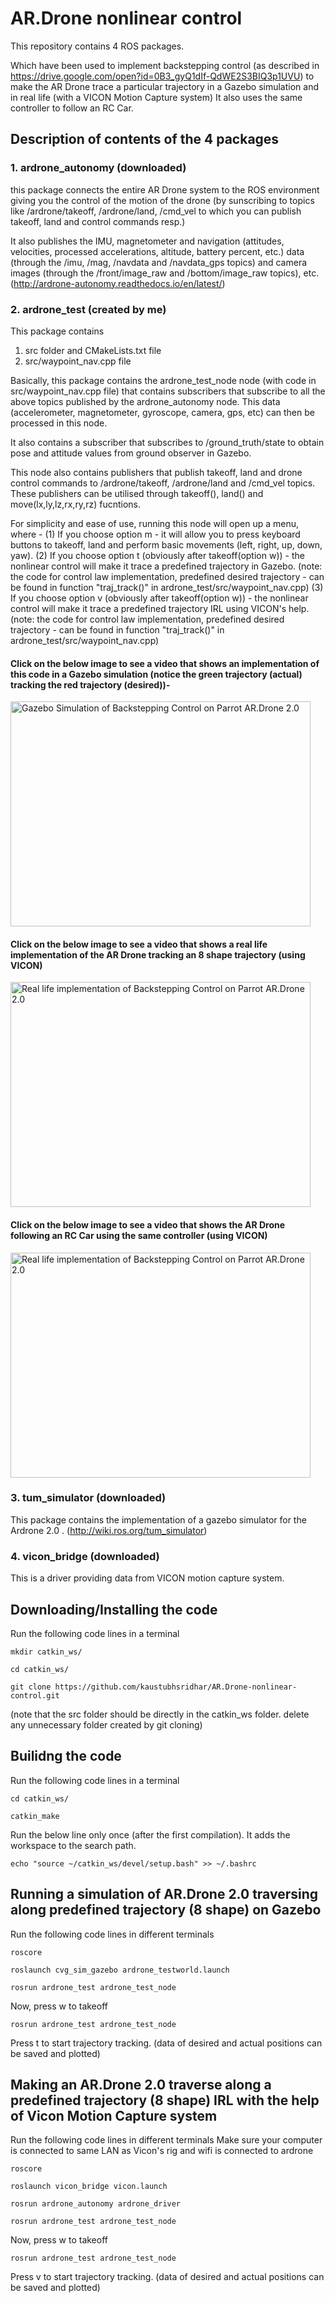 # AR.Drone nonlinear control 
This repository contains 4 ROS packages. 

Which have been used to implement backstepping control (as described in https://drive.google.com/open?id=0B3_gyQ1dIf-QdWE2S3BIQ3p1UVU) to make the AR Drone trace a particular trajectory in a Gazebo simulation and in real life (with a VICON Motion Capture system) It also uses the same controller to follow an RC Car.

## Description of contents of the 4 packages
### 1. ardrone_autonomy (downloaded)

this package connects the entire AR Drone system to the ROS environment giving you the control of the motion of the drone (by sunscribing to topics like /ardrone/takeoff, /ardrone/land, /cmd_vel to which you can publish takeoff, land and control commands resp.)

It also publishes the IMU, magnetometer and navigation (attitudes, velocities, processed accelerations, altitude, battery percent, etc.) data (through the /imu, /mag, /navdata and /navdata_gps topics) and camera images (through the /front/image_raw and /bottom/image_raw topics), etc. (http://ardrone-autonomy.readthedocs.io/en/latest/)

### 2. ardrone_test (created by me)

This package contains
1) src folder and CMakeLists.txt file
2) src/waypoint_nav.cpp file

Basically, this package contains the ardrone_test_node node (with code in src/waypoint_nav.cpp file) that contains subscribers that subscribe to all the above topics published by the ardrone_autonomy node. This data (accelerometer, magnetometer, gyroscope, camera, gps, etc) can then be processed in this node. 

It also contains a subscriber that subscribes to /ground_truth/state to obtain pose and attitude values from ground observer in Gazebo.

This node also contains publishers that publish takeoff, land and drone control commands to /ardrone/takeoff, /ardrone/land and /cmd_vel topics. These publishers can be utilised through takeoff(), land() and move(lx,ly,lz,rx,ry,rz) fucntions. 

For simplicity and ease of use, running this node will open up a menu, where - 
(1) If you choose option m - it will allow you to press keyboard buttons to takeoff, land and perform basic movements (left, right, up, down, yaw). 
(2) If you choose option t (obviously after takeoff(option w)) - the nonlinear control will make it trace a predefined trajectory in Gazebo. (note: the code for control law implementation, predefined desired trajectory - can be found in function "traj_track()" in ardrone_test/src/waypoint_nav.cpp)
(3) If you choose option v (obviously after takeoff(option w)) - the nonlinear control will make it trace a predefined trajectory IRL using VICON's help. (note: the code for control law implementation, predefined desired trajectory - can be found in function "traj_track()" in ardrone_test/src/waypoint_nav.cpp)

#### Click on the below image to see a video that shows an implementation of this code in a Gazebo simulation (notice the green trajectory (actual) tracking the red trajectory (desired))- 

<a href="http://www.youtube.com/watch?feature=player_embedded&v=Bcu3NSuPaPY" target="_blank"><img src="http://img.youtube.com/vi/Bcu3NSuPaPY/0.jpg" alt="Gazebo Simulation of Backstepping Control on Parrot AR.Drone 2.0" width="480" height="360" border="0" /></a>

#### Click on the below image to see a video that shows a real life implementation of the AR Drone tracking an 8 shape trajectory (using VICON)

<a href="http://www.youtube.com/watch?feature=player_embedded&v=DCzn9Angy2s" target="_blank"><img src="http://img.youtube.com/vi/DCzn9Angy2s/0.jpg" alt="Real life implementation of Backstepping Control on Parrot AR.Drone 2.0" width="480" height="360" border="0" /></a>

#### Click on the below image to see a video that shows the AR Drone following an RC Car using the same controller (using VICON)

<a href="http://www.youtube.com/watch?feature=player_embedded&v=" target="_blank"><img src="http://img.youtube.com/vi//0.jpg" alt="Real life implementation of Backstepping Control on Parrot AR.Drone 2.0" width="480" height="360" border="0" /></a>

### 3. tum_simulator (downloaded)

This package contains the implementation of a gazebo simulator for the Ardrone 2.0 . (http://wiki.ros.org/tum_simulator)

### 4. vicon_bridge (downloaded)

This is a driver providing data from VICON motion capture system.

## Downloading/Installing the code
Run the following code lines in a terminal
```
mkdir catkin_ws/
```
```
cd catkin_ws/
```
```
git clone https://github.com/kaustubhsridhar/AR.Drone-nonlinear-control.git
```
(note that the src folder should be directly in the catkin_ws folder. delete any unnecessary folder created by git cloning)

## Builidng the code 
Run the following code lines in a terminal
```
cd catkin_ws/
```
```
catkin_make
```
Run the below line only once (after the first compilation). It adds the workspace to the search path.
```
echo "source ~/catkin_ws/devel/setup.bash" >> ~/.bashrc 
```
## Running a simulation of AR.Drone 2.0 traversing along predefined trajectory (8 shape) on Gazebo
Run the following code lines in different terminals

```
roscore
```
```
roslaunch cvg_sim_gazebo ardrone_testworld.launch
```
```
rosrun ardrone_test ardrone_test_node
```
Now, press w to takeoff
```
rosrun ardrone_test ardrone_test_node
```
Press t to start trajectory tracking. (data of desired and actual positions can be saved and plotted)

## Making an AR.Drone 2.0 traverse along a predefined trajectory (8 shape) IRL with the help of Vicon Motion Capture system
Run the following code lines in different terminals
Make sure your computer is connected to same LAN as Vicon's rig and wifi is connected to ardrone

```
roscore
```
```
roslaunch vicon_bridge vicon.launch
```
```
rosrun ardrone_autonomy ardrone_driver
```
```
rosrun ardrone_test ardrone_test_node
```
Now, press w to takeoff
```
rosrun ardrone_test ardrone_test_node
```
Press v to start trajectory tracking. (data of desired and actual positions can be saved and plotted)
